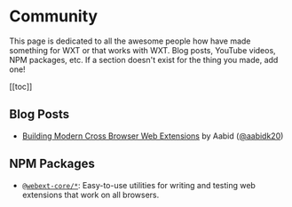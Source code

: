# Community

This page is dedicated to all the awesome people how have made something for WXT or that works with WXT. Blog posts, YouTube videos, NPM packages, etc. If a section doesn't exist for the thing you made, add one!

[[toc]]

## Blog Posts

- [Building Modern Cross Browser Web Extensions](https://aabidk.dev/tags/wxt/) by Aabid ([@aabidk20](https://github.com/aabidk20))

## NPM Packages

- [`@webext-core/*`](https://webext-core.aklinker1.io/): Easy-to-use utilities for writing and testing web extensions that work on all browsers.
